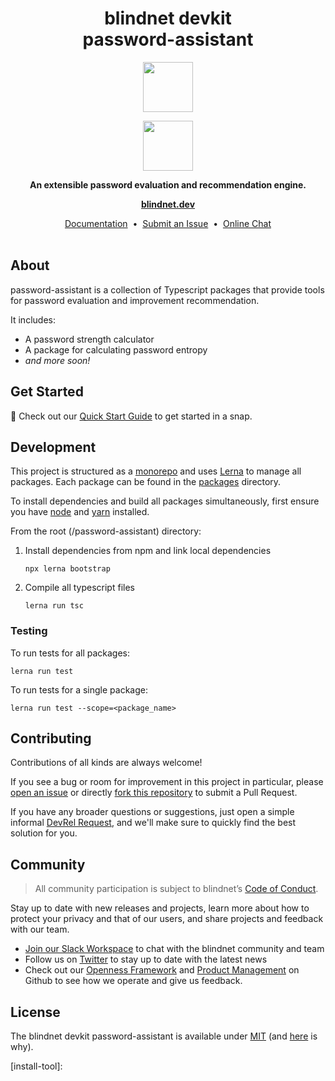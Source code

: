 <h1 align="center">
  blindnet devkit<br />
  password-assistant
</h1>

<p align=center><img src="https://user-images.githubusercontent.com/7578400/163277439-edd00509-1d1b-4565-a0d3-49057ebeb92a.png#gh-light-mode-only" height="80" /></p>
<p align=center><img src="https://user-images.githubusercontent.com/7578400/163549893-117bbd70-b81a-47fd-8e1f-844911e48d68.png#gh-dark-mode-only" height="80" /></p>

<p align="center">
  <strong>An extensible password evaluation and recommendation engine.</strong>
</p>

<p align="center">
  <a href="https://blindnet.dev"><strong>blindnet.dev</strong></a>
</p>

<p align="center">
  <a href="https://blindnet.dev/docs">Documentation</a>
  &nbsp;•&nbsp;
  <a href="https://github.com/blindnet-io/{project-short-name}/issues">Submit an Issue</a>
  &nbsp;•&nbsp;
  <a href="https://join.slack.com/t/blindnet/shared_invite/zt-1arqlhqt3-A8dPYXLbrnqz1ZKsz6ItOg">Online Chat</a>
  <br>
  <br>
</p>

## About

password-assistant is a collection of Typescript packages that provide tools 
for password evaluation and improvement recommendation.

It includes:
- A password strength calculator
- A package for calculating password entropy
- _and more soon!_

## Get Started

:rocket: Check out our [Quick Start Guide](https://blindnet.dev/docs/quickstart) to get started in a snap.

[//]: # (## Installation)

[//]: # ()
[//]: # (Use [{package manager or plateform}][install-tool] to install {project's name}:)

[//]: # ()
[//]: # (```bash)

[//]: # ({install-command})

[//]: # (```)

[//]: # (## Usage)

[//]: # ()
[//]: # (📑 The API reference of {type of project, e.g. this SDK} is available on [blindnet.dev]&#40;https://blindnet.dev/docs/api_reference/[path-to-project}/latest&#41;.)

## Development

This project is structured as a [monorepo](https://monorepo.tools/) and uses 
[Lerna](https://lerna.js.org/) to manage all packages. Each package can be 
found in the [packages](/packages) directory.

To install dependencies and build all packages simultaneously, first ensure you 
have [node](https://nodejs.org/en/) and [yarn](https://yarnpkg.com/) installed.

From the root (/password-assistant) directory:

1. Install dependencies from npm and link local dependencies
    ```
    npx lerna bootstrap
    ```

2. Compile all typescript files
    ```
    lerna run tsc
    ```
   
### Testing

To run tests for all packages:
   ```
   lerna run test
   ```

To run tests for a single package:
   ```
   lerna run test --scope=<package_name>
   ```

## Contributing

Contributions of all kinds are always welcome!

If you see a bug or room for improvement in this project in particular, please [open an issue][new-issue] or directly [fork this repository][fork] to submit a Pull Request.

If you have any broader questions or suggestions, just open a simple informal [DevRel Request][request], and we'll make sure to quickly find the best solution for you.

## Community

> All community participation is subject to blindnet’s [Code of Conduct][coc].

Stay up to date with new releases and projects, learn more about how to protect your privacy and that of our users, and share projects and feedback with our team.

- [Join our Slack Workspace][chat] to chat with the blindnet community and team
- Follow us on [Twitter][twitter] to stay up to date with the latest news
- Check out our [Openness Framework][openness] and [Product Management][product] on Github to see how we operate and give us feedback.

## License

The blindnet devkit password-assistant is available under [MIT][license] (and 
[here](https://github.com/blindnet-io/openness-framework/blob/main/docs/decision-records/DR-0001-oss-license.md) is why).

<!-- project's URLs -->
[new-issue]: https://github.com/blindnet-io/{project-short-name}/issues/new/choose
[fork]: https://github.com/blindnet-io/{project-short-name}/fork
[install-tool]:

<!-- common URLs -->
[devkit]: https://github.com/blindnet-io/blindnet.dev
[openness]: https://github.com/blindnet-io/openness-framework
[product]: https://github.com/blindnet-io/product-management
[request]: https://github.com/blindnet-io/devrel-management/issues/new?assignees=noelmace&labels=request%2Ctriage&template=request.yml&title=%5BRequest%5D%3A+
[chat]: https://join.slack.com/t/blindnet/shared_invite/zt-1arqlhqt3-A8dPYXLbrnqz1ZKsz6ItOg
[twitter]: https://twitter.com/blindnet_io
[docs]: https://blindnet.dev/docs
[changelog]: CHANGELOG.md
[license]: LICENSE
[coc]: https://github.com/blindnet-io/openness-framework/blob/main/CODE_OF_CONDUCT.md
